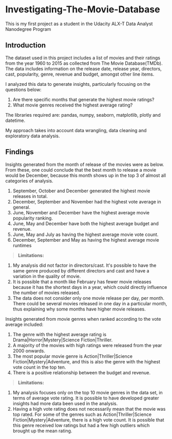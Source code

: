 # Investigating-The-Movie-Database
This is my first project as a student in the Udacity ALX-T Data Analyst Nanodegree Program

## Introduction
The dataset used in this project includes a list of movies and their ratings from the year 1960 to 2015 as collected from The Movie Database(TMDb). The data includes information on the release date, release year, directors, cast, popularity, genre, revenue and budget, amongst other line items.

I analyzed this data to generate insights, particularly focusing on the questions below:
1) Are there specific months that generate the highest movie ratings?
2) What movie genres received the highest average rating?

The libraries required are: pandas, numpy, seaborn, matplotlib, plotly and datetime.

My approach takes into account data wrangling, data cleaning and exploratory data analysis.

## Findings
Insights generated from the month of release of the movies were as below. From these, one could conclude that the best month to release a movie would be December, because this month shows up in the top 3 of almost all categories of analysis.
1) September, October and December generated the highest movie releases in total.
2) December, September and November had the highest vote average in general.
3) June, November and December have the highest average movie popularity ranking.
4) June, May and December have both the highest average budget and revenue.
5) June, May and July as having the highest average movie vote count.
6) December, September and May as having the highest average movie runtimes

>**Limitations:**
1) My analysis did not factor in directors/cast. It's possible to have the same genre produced by different directors and cast and have a variation in the quality of movie.
2) It is possible that a month like February has fewer movie releases because it has the shortest days in a year, which could directly influence the number of movies released.
3) The data does not consider only one movie release per day, per month. There could be several movies released in one day in a particular month, thus explaining why some months have higher movie releases.


Insights generated from movie genres when ranked according to the vote average included:
1) The genre with the highest average rating is Drama|Horror|Mystery|Science Fiction|Thriller.
2) A majority of the movies with high ratings were released from the year 2000 onwards.
3) The most popular movie genre is Action|Thriller|Science Fiction|Mystery|Adventure, and this is also the genre with the highest vote count in the top ten.
4) There is a positive relationship between the budget and revenue.

>**Limitations:**
1) My analysis focuses only on the top 10 movie genres in the data set, in terms of average vote rating. It is possible to have developed greater insights had more data been used in the analysis.
2) Having a high vote rating does not necessarily mean that the movie was top rated. For some of the genres such as Action|Thriller|Science Fiction|Mystery|Adventure, there is a high vote count. It is possible that this genre received low ratings but had a few high outliers which brought up the mean rating.
